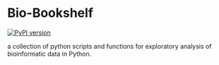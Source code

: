 # Bio-Bookshelf

[![PyPI version](https://badge.fury.io/py/biobookshelf.svg)](https://badge.fury.io/py/biobookshelf)

a collection of python scripts and functions for exploratory analysis of bioinformatic data in Python.
